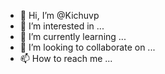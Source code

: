 - 👋 Hi, I’m @Kichuvp
- 👀 I’m interested in ...
- 🌱 I’m currently learning ...
- 💞️ I’m looking to collaborate on ...
- 📫 How to reach me ...

<!---
Kichuvp/Kichuvp is a ✨ special ✨ repository because its `README.md` (this file) appears on your GitHub profile.
You can click the Preview link to take a look at your changes.
--->
